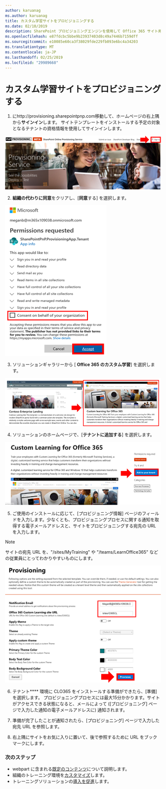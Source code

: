 ```yaml
---
author: karuanag
ms.author: karuanag
title: カスタム学習サイトをプロビジョニングする
ms.date: 02/10/2019
description: SharePoint プロビジョニングエンジンを使用して Office 365 サイト用のカスタム学習をプロビジョニングする
ms.openlocfilehash: e87fdcbc5bbe9b23937403d8c49a7446b7159dff
ms.sourcegitcommit: e10085e60ca3f38029fde229fb093e6bc4a34203
ms.translationtype: MT
ms.contentlocale: ja-JP
ms.lasthandoff: 02/25/2019
ms.locfileid: "29989668"
---
```

# <a name="provision-the-custom-learning-site"></a>カスタム学習サイトをプロビジョニングする

1. にhttp://provisioning.sharepointpnp.com移動して、ホームページの右上隅から**サインイン**します。 サイトテンプレートをインストールする予定の対象となるテナントの資格情報を使用してサインインします。

![pnphome](media/inst_signin.png)

2. **組織の代わりに同意**をクリアし、[**同意**する] を選択します。

![順番](media/inst_perms.png)

3. ソリューションギャラリーから [ **Office 365 のカスタム学習**] を選択します。

![順番](media/inst_select.png)

4. ソリューションのホームページで、[**テナントに追加する**] を選択します。

![inst_select](media/inst_add.png)

5. ご使用のインストールに応じて、[プロビジョニング情報] ページのフィールドを入力します。少なくとも、プロビジョニングプロセスに関する通知を取得する電子メールアドレスと、サイトをプロビジョニングする宛先の URL を入力します。  

> [!NOTE]
> サイトの宛先 URL を、"/sites/MyTraining" や "/teams/LearnOffice365" などの従業員にとってわかりやすいものにします。

![inst_options](media/inst_options.png)

6. テナント**** 環境に CLO365 をインストールする準備ができたら、[準備] を選択します。 プロビジョニングプロセスには最大15分かかります。サイトがアクセスできる状態になると、メールによって ([プロビジョニング] ページで入力した通知の電子メールアドレスに) 通知されます。

7. 準備が完了したことが通知されたら、[プロビジョニング] ページで入力した宛先 URL を参照します。

8. 右上隅にサイトをお気に入りに置いて、後で参照するために URL をブックマークにします。  

### <a name="next-steps"></a>次のステップ
- webpart に含まれる[既定のコンテンツ](sitecontent.md)について説明します。
- 組織のトレーニング環境を[カスタマイズ](customization.md)します。
- トレーニングソリューションの[導入を促進](driveadoption.md)します。

